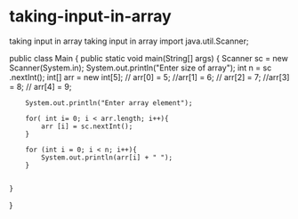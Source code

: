 # taking-input-in-array
taking input in array
taking input in array
import java.util.Scanner;

public class Main {
    public static void main(String[] args) {
        Scanner sc = new Scanner(System.in);
        System.out.println("Enter size of array");
        int n = sc .nextInt();
        int[] arr = new int[5];
       // arr[0] = 5;
        //arr[1] = 6;
       // arr[2] = 7;
        //arr[3] = 8;
      //  arr[4] = 9;

        System.out.println("Enter array element");

        for( int i= 0; i < arr.length; i++){
            arr [i] = sc.nextInt();
        }

        for (int i = 0; i < n; i++){
            System.out.println(arr[i] + " ");
        }


    }
}
